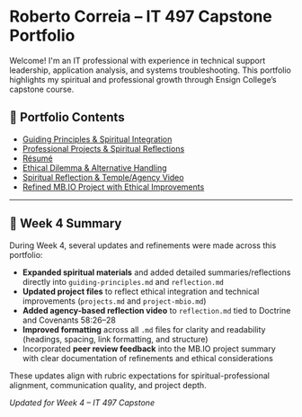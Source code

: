 # Roberto Correia – IT 497 Capstone Portfolio

Welcome! I'm an IT professional with experience in technical support leadership, application analysis, and systems troubleshooting. This portfolio highlights my spiritual and professional growth through Ensign College’s capstone course.

## 📌 Portfolio Contents
- [Guiding Principles & Spiritual Integration](./guiding-principles.md)
- [Professional Projects & Spiritual Reflections](./projects.md)
- [Résumé](./Resume/Roberto%20Correia%20Resume2.pdf)
- [Ethical Dilemma & Alternative Handling](./ethical-dilemma.md)
- [Spiritual Reflection & Temple/Agency Video](./reflection.md)
- [Refined MB.IO Project with Ethical Improvements](./project-mbio.md)

---

## 📅 Week 4 Summary

During Week 4, several updates and refinements were made across this portfolio:

- **Expanded spiritual materials** and added detailed summaries/reflections directly into `guiding-principles.md` and `reflection.md`
- **Updated project files** to reflect ethical integration and technical improvements (`projects.md` and `project-mbio.md`)
- **Added agency-based reflection video** to `reflection.md` tied to Doctrine and Covenants 58:26–28
- **Improved formatting** across all `.md` files for clarity and readability (headings, spacing, link formatting, and structure)
- Incorporated **peer review feedback** into the MB.IO project summary with clear documentation of refinements and ethical considerations

These updates align with rubric expectations for spiritual-professional alignment, communication quality, and project depth.

*Updated for Week 4 – IT 497 Capstone*

